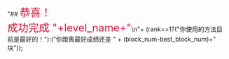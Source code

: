 "## <font color=#DC143C size=5>恭喜！<br/>成功完成 "+level_name+"</font>\n"+
(rank==1?("你使用的方法目前是最好的！"):("你距离最好成绩还差 " + (block_num-best_block_num)+" 块"));
